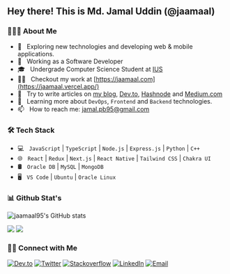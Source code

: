 ## Hey there! This is Md. Jamal Uddin (@jaamaal)

### 👨🏻‍💻 About Me

- 🤔 &nbsp; Exploring new technologies and developing web & mobile applications.
- 💼 &nbsp; Working as a Software Developer
- 🎓 &nbsp; Undergrade Computer Science Student at [IUS](https://ius.edu.bd/)
- 👨‍💻 &nbsp; Checkout my work at [https://jaamaal.com](https://jaamaal.vercel.app/)
- 📝 &nbsp; Try to write articles on [my blog](https://jaamaal.vercel.app/blog), [Dev.to](https://dev.to/jaamaal95), [Hashnode](https://jaamaal95.hashnode.dev/) and [Medium.com](https://medium.com/@jaamaal95)
- 🌱 &nbsp; Learning more about `DevOps`, `Frontend` and `Backend` technologies.
- 📫 &nbsp; How to reach me: jamal.pb95@gmail.com

### 🛠 Tech Stack

- 💻 &nbsp; `JavaScript` | `TypeScript` | `Node.js` | `Express.js` | `Python` | `C++`
- 🌐 &nbsp; `React` | `Redux` | `Next.js` | `React Native` | `Tailwind CSS` | `Chakra UI`
- 🛢 &nbsp; `Oracle DB` | `MySQL` | `MongoDB`
- 🖥 &nbsp; `VS Code` | `Ubuntu` | `Oracle Linux`

### 📊 Github Stat's
![jaamaal95's GitHub stats](https://github-readme-stats.vercel.app/api?username=jaamaal95&show_icons=true&theme=github_dark)

[![](https://komarev.com/ghpvc/?username=jaamaal95&color=blue&label=Profile%20Views)](https://github.com/jaamaal95/jaamaal95)
[![](https://img.shields.io/github/followers/jaamaal95?label=GitHub%20Followers)](https://github.com/jaamaal95)

### 🤝🏻 Connect with Me

<p>
<a href="https://dev.to/jaamaal95"><img alt="Dev.to" src="https://img.shields.io/badge/Dev.to-gray?style=flat-square&logo=dev-to"></a>
<a href="https://twitter.com/jaamaal95" target="blank"><img alt="Twitter" src="https://img.shields.io/badge/twitter-gray?style=flat-square&logo=twitter"/></a>  
<a href="https://stackoverflow.com/users/6542943/md-jamal-uddin"><img alt="Stackoverflow" src="https://img.shields.io/badge/Stackoverflow-gray?style=flat-square&logo=stackoverflow"></a>
<a href="https://www.linkedin.com/in/jaamaal95/"><img alt="LinkedIn" src="https://img.shields.io/badge/LinkedIn-gray?style=flat-square&logo=linkedin"></a>
<a href="mailto:jamal.pb95@gmail.com"><img alt="Email" src="https://img.shields.io/badge/Email-jamal.pb95@gmail.com-blue?style=flat-square&logo=gmail"></a>
</p>

